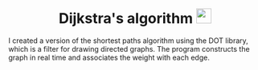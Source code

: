 <h1 align="center">
  Dijkstra's algorithm
  <img src="![image](https://github.com/SimoneRemoli/Dijkstra-s-algorithm_New/assets/118252611/e04993f7-ff52-4ba7-bcfe-0e22dd590510)
" width="30px"/>
</h1>
I created a version of the shortest paths algorithm using the DOT library, which is a filter for drawing directed graphs.
The program constructs the graph in real time and associates the weight with each edge.
